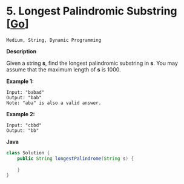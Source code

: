 # 5. Longest Palindromic Substring [[Go](https://github.com/Apollo4634/LeetCode/tree/master/src/string/solution/LongestPalindromicSubstring.java)]

```Medium, String, Dynamic Programming```

**Description**

Given a string **s**, find the longest palindromic substring in **s**. You may assume that the maximum length of **s** is 1000.

**Example 1:**

```
Input: "babad"
Output: "bab"
Note: "aba" is also a valid answer.
```

**Example 2:**

```
Input: "cbbd"
Output: "bb"
```

**Java**

```java
class Solution {
    public String longestPalindrome(String s) {
        
    }
}
```

